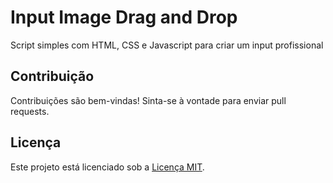 # Input Image Drag and Drop


Script simples com HTML, CSS e Javascript para criar um input profissional


## Contribuição

Contribuições são bem-vindas! Sinta-se à vontade para enviar pull requests.

## Licença

Este projeto está licenciado sob a [Licença MIT](LICENSE).
